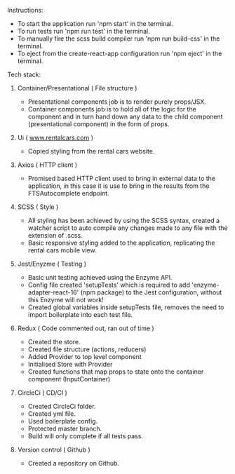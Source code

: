 Instructions:

- To start the application run 'npm start' in the terminal.
- To run tests run 'npm run test' in the terminal.
- To manually fire the scss build compiler run 'npm run build-css' in the terminal.
- To eject from the create-react-app configuration run 'npm eject' in the terminal.

Tech stack:

1) Container/Presentational ( File structure )
    - Presentational components job is to render purely props/JSX.
    - Container components job is to hold all of the logic for the component and in turn hand down any data to the child component (presentational component) in the form of props.

2) Ui ( www.rentalcars.com )
    - Copied styling from the rental cars website.

3) Axios ( HTTP client )
    - Promised based HTTP client used to bring in external data to the application, in this case it is use to bring in the results from the FTSAutocomplete endpoint.

4) SCSS ( Style )
    - All styling has been achieved by using the SCSS syntax, created a watcher script to auto compile any changes made to any file with the extension of .scss.
    - Basic responsive styling added to the application, replicating the rental cars mobile view.
    
5) Jest/Enyzme ( Testing )
    - Basic unit testing achieved using the Enzyme API.
    - Config file created 'setupTests' which is required to add 'enzyme-adapter-react-16' (npm package) to the Jest configuration, without this Enzyme will not work!
    - Created global variables inside setupTests file, removes the need to import boilerplate into each test file.

6) Redux ( Code commented out, ran out of time )
    - Created the store.
    - Created file structure (actions, reducers)
    - Added Provider to top level component
    - Initialised Store with Provider
    - Created functions that map props to state onto the container component (InputContainer)

7) CircleCi ( CD/CI )
    - Created CircleCi folder.
    - Created yml file.
    - Used boilerplate config.
    - Protected master branch.
    - Build will only complete if all tests pass.

8) Version control ( Github )
    - Created a repository on Github.
